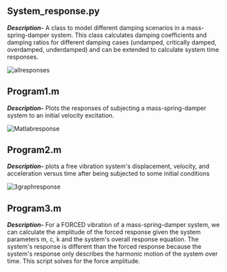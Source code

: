 ## System_response.py
***Description-*** A class to model different damping scenarios in a mass-spring-damper system. This class calculates damping coefficients and damping ratios for different damping cases (undamped, critically damped, overdamped, underdamped) and
can be extended to calculate system time responses.

![allresponses](https://github.com/user-attachments/assets/0501b244-390d-4187-8a41-18c9fcf4092d)


## Program1.m
***Description-*** Plots the responses of subjecting a mass-spring-damper system to an initial velocity excitation.

![Matlabresponse](https://github.com/user-attachments/assets/6b92d5fb-2e67-4b16-8e87-c176e3fdb89a)

## Program2.m
***Description-*** plots a free vibration system's displacement, velocity, and acceleration versus time after being subjected to some initial conditions

![3graphresponse](https://github.com/user-attachments/assets/0533ce37-3a32-4c77-a0e3-28fe77c11549)

## Program3.m
***Description-*** For a FORCED vibration of a mass-spring-damper system, we can calculate the amplitude of the forced response given the system parameters m, c, k and the system's overall response equation. The system's response is different than the forced response because the system's response only describes the harmonic motion of the system over time. This script solves for the force amplitude.
